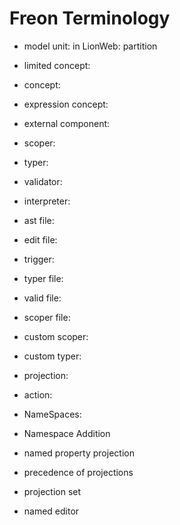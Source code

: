 # Freon Terminology

[//]: # (todo make a table)

- model unit: in LionWeb: partition 

- limited concept:

- concept:

- expression concept:

- external component:

- scoper:

- typer:

- validator:

- interpreter:

- ast file:

- edit file:
- trigger:

- typer file:

- valid file:

- scoper file:

- custom scoper:

- custom typer:

- projection:

- action:
- NameSpaces:
- Namespace Addition
- named property projection
- precedence of projections
- projection set
- named editor
